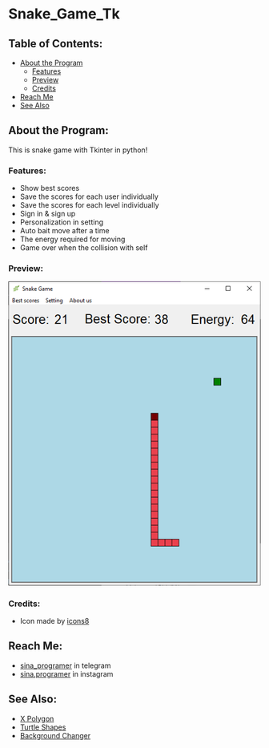 # Snake_Game_Tk

## Table of Contents:
- [About the Program](#about-the-program)
  - [Features](#features)
  - [Preview](#preview)
  - [Credits](#credits)
- [Reach Me](#reach-me)
- [See Also](#see-also)

## About the Program:
This is snake game with Tkinter in python!

### Features:
- Show best scores
- Save the scores for each user individually
- Save the scores for each level individually
- Sign in & sign up 
- Personalization in setting
- Auto bait move after a time
- The energy required for moving
- Game over when the collision with self

### Preview:
![preview](/Files/preview.png)

### Credits:
- Icon made by [icons8](https://icons8.com/)

## Reach Me:
- [sina_programer](https://t.me/sina_programer) in telegram
- [sina.programer](https://www.instagram.com/sina.programer) in instagram

## See Also:
- [X Polygon](https://github.com/sina-programer/X_Polygon)
- [Turtle Shapes](https://github.com/sina-programer/Turtle_Shapes)
- [Background Changer](https://github.com/sina-programer/Background_Changer)
